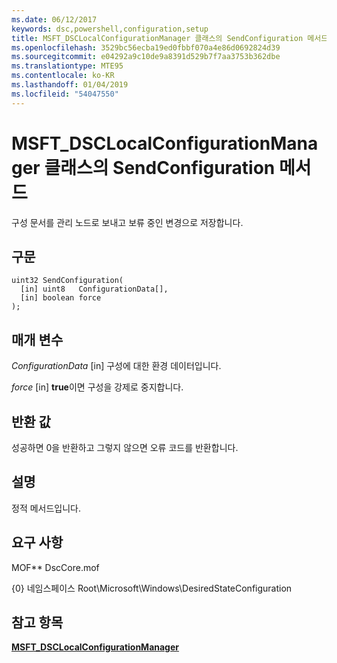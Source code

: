 ```yaml
---
ms.date: 06/12/2017
keywords: dsc,powershell,configuration,setup
title: MSFT_DSCLocalConfigurationManager 클래스의 SendConfiguration 메서드
ms.openlocfilehash: 3529bc56ecba19ed0fbbf070a4e86d0692824d39
ms.sourcegitcommit: e04292a9c10de9a8391d529b7f7aa3753b362dbe
ms.translationtype: MTE95
ms.contentlocale: ko-KR
ms.lasthandoff: 01/04/2019
ms.locfileid: "54047550"
---
```

# <a name="sendconfiguration-method-of-the-msftdsclocalconfigurationmanager-class"></a>MSFT_DSCLocalConfigurationManager 클래스의 SendConfiguration 메서드

구성 문서를 관리 노드로 보내고 보류 중인 변경으로 저장합니다.

## <a name="syntax"></a>구문

```mof
uint32 SendConfiguration(
  [in] uint8   ConfigurationData[],
  [in] boolean force
);
```

## <a name="parameters"></a>매개 변수

*ConfigurationData* \[in\] 구성에 대한 환경 데이터입니다.

*force* \[in\] **true**이면 구성을 강제로 중지합니다.

## <a name="return-value"></a>반환 값

성공하면 0을 반환하고 그렇지 않으면 오류 코드를 반환합니다.

## <a name="remarks"></a>설명

정적 메서드입니다.

## <a name="requirements"></a>요구 사항

MOF** DscCore.mof

{0} 네임스페이스 Root\Microsoft\Windows\DesiredStateConfiguration

## <a name="see-also"></a>참고 항목

[**MSFT_DSCLocalConfigurationManager**](msft-dsclocalconfigurationmanager.md)